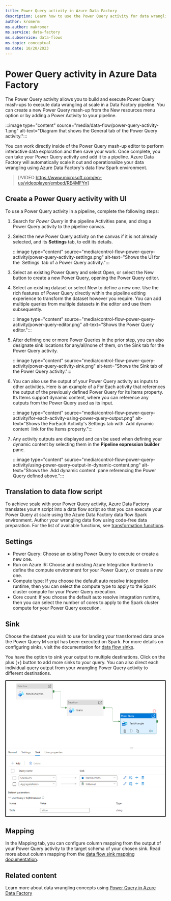 ```yaml
---
title: Power Query activity in Azure Data Factory 
description: Learn how to use the Power Query activity for data wrangling features in a Data Factory pipeline
author: kromerm
ms.author: makromer
ms.service: data-factory
ms.subservice: data-flows
ms.topic: conceptual
ms.date: 10/20/2023
---
```


# Power Query activity in Azure Data Factory

The Power Query activity allows you to build and execute Power Query mash-ups to execute data wrangling at scale in a Data Factory pipeline. You can create a new Power Query mash-up from the New resources menu option or by adding a Power Activity to your pipeline.

:::image type="content" source="media/data-flow/power-query-activity-1.png" alt-text="Diagram that shows the General tab of the Power Query activity.":::

You can work directly inside of the Power Query mash-up editor to perform interactive data exploration and then save your work. Once complete, you can take your Power Query activity and add it to a pipeline. Azure Data Factory will automatically scale it out and operationalize your data wrangling using Azure Data Factory's data flow Spark environment.

> [!VIDEO https://www.microsoft.com/en-us/videoplayer/embed/RE4MFYn]

## Create a Power Query activity with UI

To use a Power Query activity in a pipeline, complete the following steps:

1. Search for _Power Query_ in the pipeline Activities pane, and drag a Power Query activity to the pipeline canvas.
1. Select the new Power Query activity on the canvas if it is not already selected, and its  **Settings** tab, to edit its details.

   :::image type="content" source="media/control-flow-power-query-activity/power-query-activity-settings.png" alt-text="Shows the UI for the &nbsp;Settings&nbsp; tab of a Power Query activity.":::

1. Select an existing Power Query and select Open, or select the New button to create a new Power Query, opening the Power Query editor.
  
1. Select an existing dataset or select New to define a new one.  Use the rich features of Power Query directly within the pipeline editing experience to transform the dataset however you require.  You can add multiple queries from multiple datasets in the editor and use them subsequently.

   :::image type="content" source="media/control-flow-power-query-activity/power-query-editor.png" alt-text="Shows the Power Query editor.":::

1. After defining one or more Power Queries in the prior step, you can also designate sink locations for any/all/none of them, on the Sink tab for the Power Query activity. 

   :::image type="content" source="media/control-flow-power-query-activity/power-query-activity-sink.png" alt-text="Shows the Sink tab of the Power Query activity.":::

1. You can also use the output of your Power Query activity as inputs to other activities.  Here is an example of a For Each activity that references the output of the previously defined Power Query for its Items property.  Its Items support dynamic content, where you can reference any outputs from the Power Query used as its input.

   :::image type="content" source="media/control-flow-power-query-activity/for-each-activity-using-power-query-output.png" alt-text="Shows the ForEach Activity's Settings tab with &nbsp;Add dynamic content&nbsp; link for the Items property.":::

1. Any activity outputs are displayed and can be used when defining your dynamic content by selecting them in the **Pipeline expression builder** pane.

   :::image type="content" source="media/control-flow-power-query-activity/using-power-query-output-in-dynamic-content.png" alt-text="Shows the &nbsp;Add dynamic content&nbsp; pane referencing the Power Query defined above.":::

## Translation to data flow script

To achieve scale with your Power Query activity, Azure Data Factory translates your ```M``` script into a data flow script so that you can execute your Power Query at scale using the Azure Data Factory data flow Spark environment. Author your wrangling data flow using code-free data preparation. For the list of available functions, see [transformation functions](wrangling-functions.md).

## Settings

* Power Query: Choose an existing Power Query to execute or create a new one.
* Run on Azure IR: Choose and existing Azure Integration Runtime to define the compute environment for your Power Query, or create a new one.
* Compute type: If you choose the default auto resolve integration runtime, then you can select the compute type to apply to the Spark cluster compute for your Power Query execution.
* Core count: If you choose the default auto resolve integration runtime, then you can select the number of cores to apply to the Spark cluster compute for your Power Query execution.

## Sink

Choose the dataset you wish to use for landing your transformed data once the Power Query M script has been executed on Spark. For more details on configuring sinks, visit the documentation for [data flow sinks](data-flow-sink.md).

You have the option to sink your output to multiple destinations. Click on the plus (+) button to add more sinks to your query. You can also direct each individual query output from your wrangling Power Query activity to different destinations.

![Screenshot that shows Power Query multiple sinks.](media/data-flow/pq-multi-output.png)

## Mapping

In the Mapping tab, you can configure column mapping from the output of your Power Query activity to the target schema of your chosen sink. Read more about column mapping from the [data flow sink mapping documentation](data-flow-sink.md#field-mapping).

## Related content

Learn more about data wrangling concepts using [Power Query in Azure Data Factory](wrangling-tutorial.md)
